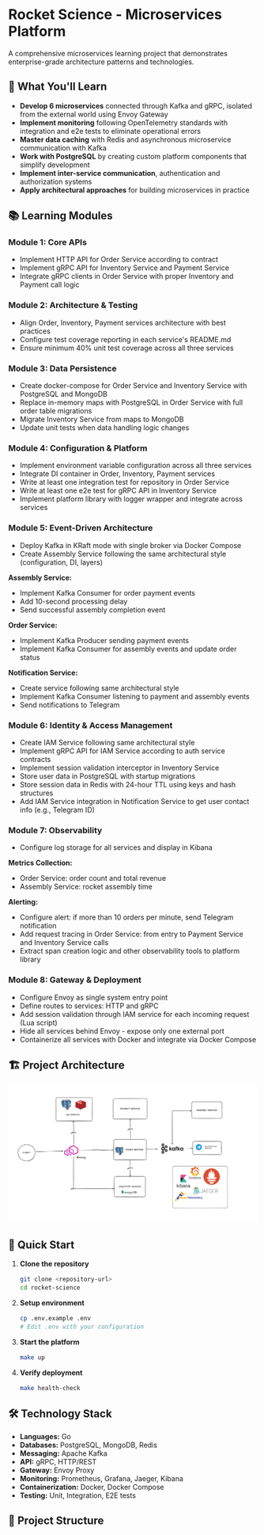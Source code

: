 # Rocket Science - Microservices Platform

A comprehensive microservices learning project that demonstrates enterprise-grade architecture patterns and technologies.

## 🚀 What You'll Learn

- **Develop 6 microservices** connected through Kafka and gRPC, isolated from the external world using Envoy Gateway
- **Implement monitoring** following OpenTelemetry standards with integration and e2e tests to eliminate operational errors
- **Master data caching** with Redis and asynchronous microservice communication with Kafka
- **Work with PostgreSQL** by creating custom platform components that simplify development
- **Implement inter-service communication**, authentication and authorization systems
- **Apply architectural approaches** for building microservices in practice

## 📚 Learning Modules

### Module 1: Core APIs
- Implement HTTP API for Order Service according to contract
- Implement gRPC API for Inventory Service and Payment Service
- Integrate gRPC clients in Order Service with proper Inventory and Payment call logic

### Module 2: Architecture & Testing
- Align Order, Inventory, Payment services architecture with best practices
- Configure test coverage reporting in each service's README.md
- Ensure minimum 40% unit test coverage across all three services

### Module 3: Data Persistence
- Create docker-compose for Order Service and Inventory Service with PostgreSQL and MongoDB
- Replace in-memory maps with PostgreSQL in Order Service with full order table migrations
- Migrate Inventory Service from maps to MongoDB
- Update unit tests when data handling logic changes

### Module 4: Configuration & Platform
- Implement environment variable configuration across all three services
- Integrate DI container in Order, Inventory, Payment services
- Write at least one integration test for repository in Order Service
- Write at least one e2e test for gRPC API in Inventory Service
- Implement platform library with logger wrapper and integrate across services

### Module 5: Event-Driven Architecture
- Deploy Kafka in KRaft mode with single broker via Docker Compose
- Create Assembly Service following the same architectural style (configuration, DI, layers)

**Assembly Service:**
- Implement Kafka Consumer for order payment events
- Add 10-second processing delay
- Send successful assembly completion event

**Order Service:**
- Implement Kafka Producer sending payment events
- Implement Kafka Consumer for assembly events and update order status

**Notification Service:**
- Create service following same architectural style
- Implement Kafka Consumer listening to payment and assembly events
- Send notifications to Telegram

### Module 6: Identity & Access Management
- Create IAM Service following same architectural style
- Implement gRPC API for IAM Service according to auth service contracts
- Implement session validation interceptor in Inventory Service
- Store user data in PostgreSQL with startup migrations
- Store session data in Redis with 24-hour TTL using keys and hash structures
- Add IAM Service integration in Notification Service to get user contact info (e.g., Telegram ID)

### Module 7: Observability
- Configure log storage for all services and display in Kibana

**Metrics Collection:**
- Order Service: order count and total revenue
- Assembly Service: rocket assembly time

**Alerting:**
- Configure alert: if more than 10 orders per minute, send Telegram notification
- Add request tracing in Order Service: from entry to Payment Service and Inventory Service calls
- Extract span creation logic and other observability tools to platform library

### Module 8: Gateway & Deployment
- Configure Envoy as single system entry point
- Define routes to services: HTTP and gRPC
- Add session validation through IAM service for each incoming request (Lua script)
- Hide all services behind Envoy - expose only one external port
- Containerize all services with Docker and integrate via Docker Compose

## 🏗️ Project Architecture

![Project Architecture](Project.png "Rocket Science Architecture")

## 🚀 Quick Start

1. **Clone the repository**
   ```bash
   git clone <repository-url>
   cd rocket-science
   ```

2. **Setup environment**
   ```bash
   cp .env.example .env
   # Edit .env with your configuration
   ```

3. **Start the platform**
   ```bash
   make up
   ```

4. **Verify deployment**
   ```bash
   make health-check
   ```

## 🛠️ Technology Stack

- **Languages:** Go
- **Databases:** PostgreSQL, MongoDB, Redis
- **Messaging:** Apache Kafka
- **API:** gRPC, HTTP/REST
- **Gateway:** Envoy Proxy
- **Monitoring:** Prometheus, Grafana, Jaeger, Kibana
- **Containerization:** Docker, Docker Compose
- **Testing:** Unit, Integration, E2E tests

## 📁 Project Structure
